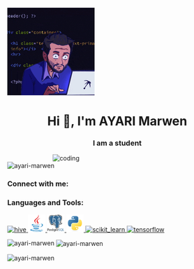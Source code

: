 ![logo](https://github.com/Ayari1/Ayari-/blob/main/git.gif)
<h1 align="center">Hi 👋, I'm AYARI Marwen</h1>
<h3 align="center">I am a student</h3>

<img align ="right" alt = "coding" width ="400" src ="https://images.squarespace-cdn.com/content/v1/56af9236b6aa60cdf1c52b4b/1464950341113-VN4PQR9DU6LSKDIVHPGI/image-asset.gif
"> 

<p align="left"> <img src="https://komarev.com/ghpvc/?username=ayari-marwen&label=Profile%20views&color=0e75b6&style=flat" alt="ayari-marwen" /> </p>

<h3 align="left">Connect with me:</h3>
<p align="left">
</p>

<h3 align="left">Languages and Tools:</h3>
<p align="left"> <a href="https://hive.apache.org/" target="_blank" rel="noreferrer"> <img src="https://www.vectorlogo.zone/logos/apache_hive/apache_hive-icon.svg" alt="hive" width="40" height="40"/> </a> <a href="https://www.java.com" target="_blank" rel="noreferrer"> <img src="https://raw.githubusercontent.com/devicons/devicon/master/icons/java/java-original.svg" alt="java" width="40" height="40"/> </a> <a href="https://www.postgresql.org" target="_blank" rel="noreferrer"> <img src="https://raw.githubusercontent.com/devicons/devicon/master/icons/postgresql/postgresql-original-wordmark.svg" alt="postgresql" width="40" height="40"/> </a> <a href="https://www.python.org" target="_blank" rel="noreferrer"> <img src="https://raw.githubusercontent.com/devicons/devicon/master/icons/python/python-original.svg" alt="python" width="40" height="40"/> </a> <a href="https://scikit-learn.org/" target="_blank" rel="noreferrer"> <img src="https://upload.wikimedia.org/wikipedia/commons/0/05/Scikit_learn_logo_small.svg" alt="scikit_learn" width="40" height="40"/> </a> <a href="https://www.tensorflow.org" target="_blank" rel="noreferrer"> <img src="https://www.vectorlogo.zone/logos/tensorflow/tensorflow-icon.svg" alt="tensorflow" width="40" height="40"/> </a> </p>

<p><img align="left" src="https://github-readme-stats.vercel.app/api/top-langs?username=ayari-marwen&show_icons=true&locale=en&layout=compact" alt="ayari-marwen" /></p>

<p>&nbsp;<img align="center" src="https://github-readme-stats.vercel.app/api?username=ayari-marwen&show_icons=true&locale=en" alt="ayari-marwen" /></p>

<p><img align="center" src="https://github-readme-streak-stats.herokuapp.com/?user=ayari-marwen&" alt="ayari-marwen" /></p>
